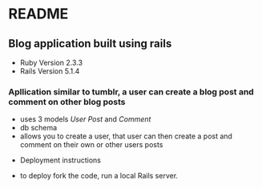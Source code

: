 # README

## Blog application built using rails 

* Ruby Version 2.3.3
* Rails Version 5.1.4

### Apllication similar to tumblr, a user can create a blog post and comment on other blog posts

- uses 3 models *User* *Post* and *Comment* 
- db schema 
- allows you to create a user, that user can then create a post and comment on their own or other users posts


* Deployment instructions

- to deploy fork the code, run a local Rails server.

